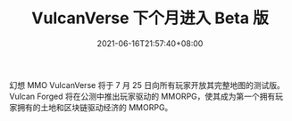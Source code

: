 ﻿---
title: "VulcanVerse 下个月进入 Beta 版"
date: 2021-06-16T21:57:40+08:00
lastmod: 2021-06-16T16:45:40+08:00
draft: false
authors: ["Maude"]
description: "幻想 MMO VulcanVerse 将于 7 月 25 日向所有玩家开放其完整地图的测试版。Vulcan Forged 将在公测中推出玩家驱动的 MMORPG，使其成为第一个拥有玩家拥有的土地和区块链驱动经济的 MMORPG。"
featuredImage: "vulcanverse-goes-into-beta-next-month.png"
tags: ["Virtual World","虚拟世界","Play to Earn"]
categories: ["news"]
news: ["虚拟世界"]
weight: 
lightgallery: true
pinned: false
recommend: false
recommend1: false
---

幻想 MMO VulcanVerse 将于 7 月 25 日向所有玩家开放其完整地图的测试版。Vulcan Forged 将在公测中推出玩家驱动的 MMORPG，使其成为第一个拥有玩家拥有的土地和区块链驱动经济的 MMORPG。

<!--more-->

